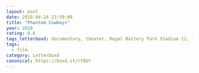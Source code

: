 ```yaml
---
layout: post 
date: 2018-04-24 23:59:00
title: "Phantom Cowboys"
year: 2018
rating: 0.6
tags_letterboxd: documentary, theater, Regal Battery Park Stadium 11, festival, Tribeca Film Festival, NYC
tags:
  - film
category: Letterboxd
canonical: https://boxd.it/rtDUt
---
```

